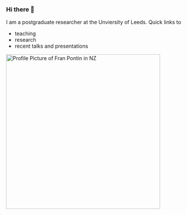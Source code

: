 ### Hi there 👋
<!----![alt text](https://francescapontin.github.io/assets/images/6666ebe8-cf33-4a4c-9fcc-ad1f90d73ed8-1-105-c-676x675.jpg)-->
I am a postgraduate researcher at the Unviersity of Leeds.
Quick links to
- teaching
- research
- recent talks and presentations
<img style="float: left;" src="https://francescapontin.github.io/assets/images/6666ebe8-cf33-4a4c-9fcc-ad1f90d73ed8-1-105-c-676x675.jpg" alt="Profile Picture of Fran Pontin in NZ" height=420 width=420>



<!--
**FrancescaPontin/FrancescaPontin** is a ✨ _special_ ✨ repository because its `README.md` (this file) appears on your GitHub profile.


